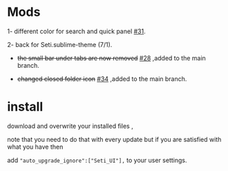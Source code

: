 # Mods

1- different color for search and quick panel [#31](https://github.com/ctf0/Seti_ST3/issues/31#issuecomment-61432947).

2- back for Seti.sublime-theme (7/1).

- <strike>the small bar under tabs are now removed</strike> [#28](https://github.com/ctf0/Seti_ST3/issues/28) ,added to the main branch.

- <strike>changed closed folder icon</strike> [#34](https://github.com/ctf0/Seti_ST3/pull/34) ,added to the main branch.

# install
download and overwrite your installed files ,

note that you need to do that with every update but if you are satisfied with what you have then

add ``` "auto_upgrade_ignore":["Seti_UI"], ``` to your user settings.
